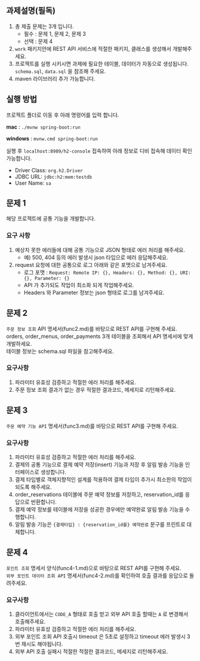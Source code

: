 ## 과제설명(필독)
1. 총 제출 문제는 3개 입니다.
   - 필수 : 문제 1, 문제 2, 문제 3
   - 선택 : 문제 4
2. `work` 패키지안에 REST API 서비스에 적절한 패키지, 클래스를 생성해서 개발해주세요.<br>
3. 프로젝트를 실행 시키시면 과제에 필요한 테이블, 데이터가 자동으로 생성됩니다. `schema.sql`, `data.sql` 을 참조해 주세요.<br>
6. maven 라이브러리 추가 가능합니다.

## 실행 방법

프로젝트 폴더로 이동 후 아래 명령어를 입력 합니다.

**mac** : `./mvnw spring-boot:run`

**windows** : `mvnw.cmd spring-boot:run`

실행 후 `localhost:8989/h2-console` 접속하여 아래 정보로 디비 접속해 데이터 확인 가능합니다.
- Driver Class: `org.h2.Driver`
- JDBC URL: `jdbc:h2:mem:testdb`
- User Name: `sa`


## 문제 1

해당 프로젝트에 공통 기능을 개발합니다.

### 요구 사항
1. 예상치 못한 에러들에 대해 공통 기능으로 JSON 형태로 에러 처리를 해주세요.
   - 예) 500, 404 등의 에러 발생시 json 타입으로 에러 응답해주세요.
2. request 요청에 대한 공통으로 로그 아래와 같은 포맷으로 남겨주세요.
    - 로그 포맷 : `Request: Remote IP: {}, Headers: {}, Method: {}, URI: {}, Parameter: {}` 
	- API 가 추가되도 작업이 최소화 되게 작업해주세요.
    - Headers 와 Parameter 정보는 json 형태로 로그를 남겨주세요.

## 문제 2

`주문 정보 조회` API 명세서(func2.md)를 바탕으로 REST API를 구현해 주세요.<br>
orders, order_menus, order_payments 3개 테이블을 조회해서 API 명세서에 맞게 개발하세요.<br>
테이블 정보는 schema.sql 파일을 참고해주세요.

### 요구사항

1. 파라미터 유효성 검증하고 적절한 에러 처리를 해주세요.
2. 주문 정보 조회 결과가 없는 경우 적절한 결과코드, 메세지로 리턴해주세요.

## 문제 3

`주문 예약 기능 API` 명세서(func3.md)를 바탕으로 REST API를 구현해 주세요.

### 요구사항

1. 파라미터 유효성 검증하고 적절한 에러 처리를 해주세요.
2. 결제의 공통 기능으로 결제 예약 저장(insert) 기능과 저장 후 알림 발송 기능을 인터페이스로 생성합니다.
3. 결제 타입별로 객체지향적인 설계를 적용하여 결제 타입이 추가시 최소한의 작업이 되도록 해주세요.
4. order_reservations 테이블에 주문 예약 정보를 저장하고, reservation_id를 응답으로 반환합니다.
5. 결제 예약 정보를 테이블에 저장을 성공한 경우에만 예약완료 알림 발송 기능을 수행합니다.
6. 알림 발송 기능은 `{결제타입} : {reservation_id를} 예약완료` 문구를 프린트로 대체합니다.

## 문제 4

`포인트 조회` 명세서 양식(func4-1.md)으로 바탕으로 REST API를 구현해 주세요.<br>
`외부 포인트 데이터 조회 API` 명세서(func4-2.md)를 확인하여 호출 결과를 응답으로 돌려주세요.

### 요구사항

1. 클라이언트에서는 `CODE_A` 형태로 호출 받고 외부 API 호출 할때는 `A` 로 변경해서 호출해주세요.
2. 파라미터 유효성 검증하고 적절한 에러 처리를 해주세요.
3. 외부 포인트 조회 API 호출시 timeout 은 5초로 설정하고 timeout 에러 발생시 3번 재시도 해야됩니다.
4. 외부 API 호출 실패시 적절한 적절한 결과코드, 메세지로 리턴해주세요.
